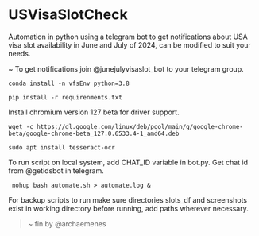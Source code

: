 # USVisaSlotCheck
Automation in python using a telegram bot to get notifications about USA visa slot availability in June and July of 2024, can be modified to suit your needs.

~ To get notifications join @junejulyvisaslot_bot to your telegram group.


```conda install -n vfsEnv python=3.8```

```pip install -r requirenments.txt```

Install chromium version 127 beta for driver support.

```wget -c https://dl.google.com/linux/deb/pool/main/g/google-chrome-beta/google-chrome-beta_127.0.6533.4-1_amd64.deb```

```sudo apt install tesseract-ocr```

To run script on local system, add CHAT_ID variable in bot.py. Get chat id from @getidsbot in telegram.

``` nohup bash automate.sh > automate.log &```

For backup scripts to run make sure directories slots_df and screenshots exist in working directory before running, add paths wherever necessary.


> ~ fin by @archaemenes
   

